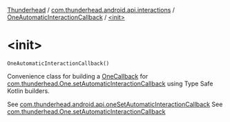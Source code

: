 [Thunderhead](../../index.md) / [com.thunderhead.android.api.interactions](../index.md) / [OneAutomaticInteractionCallback](index.md) / [&lt;init&gt;](./-init-.md)

# &lt;init&gt;

`OneAutomaticInteractionCallback()`

Convenience class for building a [OneCallback](../-one-callback/index.md) for
[com.thunderhead.One.setAutomaticInteractionCallback](#) using Type Safe Kotlin builders.

See [com.thunderhead.android.api.oneSetAutomaticInteractionCallback](../../com.thunderhead.android.api/one-set-automatic-interaction-callback.md)
See [com.thunderhead.One.setAutomaticInteractionCallback](#)


